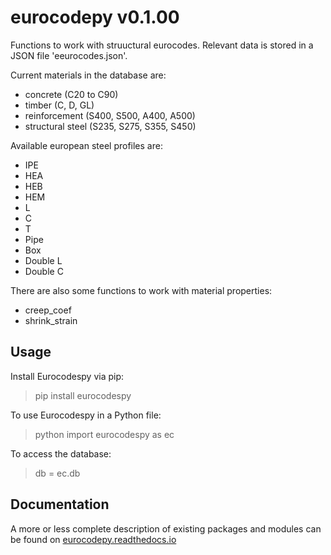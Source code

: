 # eurocodepy v0.1.00

Functions to work with struuctural eurocodes. Relevant data is stored in a JSON file 'eeurocodes.json'. 

Current materials in the database are:

* concrete (C20 to C90)
* timber (C, D, GL)
* reinforcement (S400, S500, A400, A500)
* structural steel (S235, S275, S355, S450)

Available european steel profiles are:
* IPE
* HEA
* HEB
* HEM
* L
* C
* T
* Pipe
* Box
* Double L
* Double C

There are also some functions to work with material properties:

* creep_coef
* shrink_strain

## Usage

Install Eurocodespy via pip:
>pip install eurocodespy

To use Eurocodespy in a Python file:<br>
>python import eurocodespy as ec

To access the database:<br>
>db = ec.db

## Documentation

A more or less complete description of existing packages and modules can be found on [eurocodepy.readthedocs.io](https://eurocodepy.readthedocs.io)
